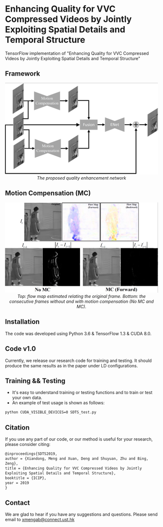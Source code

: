 # Enhancing Quality for VVC Compressed Videos by Jointly Exploiting Spatial Details and Temporal Structure

TensorFlow implementation of "Enhancing Quality for VVC Compressed Videos by Jointly Exploiting Spatial Details and Temporal Structure" 


## Framework

<p align="center">
    <img src="files/overview.png" width="900"> <br />
    <em> The proposed quality enhancement network</em>
</p>


##
## Motion Compensation (MC)
<p align="center">
    <img src="files/MC.png" width="600"> <br />
    <em> Top: flow map estimated relating the original frame. Bottom: the consecutive frames without and with motion
compensation (No MC and MC). </em>
</p>

## Installation
The code was developed using Python 3.6 & TensorFlow 1.3 & CUDA 8.0. 

## Code v1.0
Currently, we release our research code for training and testing. It should produce the same results as in the paper under LD configurations.
## Training && Testing
* It's easy to understand training or testing functions and to train or test your own data.
* An example of test usage is shown as follows:
```bash 
python CUDA_VISIBLE_DEVICES=0 SDTS_test.py
```


## Citation

If you use any part of our code, or our method is useful for your research, please consider citing:

```
@inproceedings{SDTS2019,
author = {Xiandong, Meng and Xuan, Deng and Shuyuan, Zhu and Bing, Zeng},
title = {Enhancing Quality for VVC Compressed Videos by Jointly Exploiting Spatial Details and Temporal Structure},
booktitle = {ICIP},
year = 2019
}
```
## Contact
We are glad to hear if you have any suggestions and questions. 
Please send email to xmengab@connect.ust.hk
